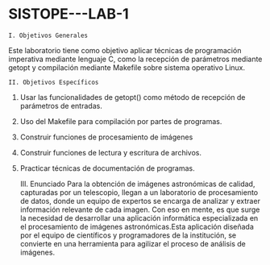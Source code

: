 # SISTOPE---LAB-1

    I. Objetivos Generales
Este laboratorio tiene como objetivo aplicar técnicas de programación imperativa mediante lenguaje C, como la recepción de parámetros mediante getopt y compilación mediante Makefile sobre sistema operativo Linux. 

    II. Objetivos Específicos 
1. Usar las funcionalidades de getopt() como método de recepción de parámetros de entradas.
2. Uso del Makefile para compilación por partes de programas.
3. Construir funciones de procesamiento de imágenes
4. Construir funciones de lectura y escritura de archivos.
5. Practicar técnicas de documentación de programas.


     III. Enunciado
Para la obtención de imágenes astronómicas de calidad, capturadas por un telescopio, llegan a un laboratorio de procesamiento de datos, donde un equipo de expertos se encarga de analizar y extraer información relevante de cada imagen. Con eso en mente, es que surge la necesidad de desarrollar una aplicación informática especializada en el procesamiento de imágenes astronómicas.Esta aplicación diseñada por el equipo de científicos y programadores de la institución, se convierte en una herramienta para agilizar el proceso de análisis de imágenes.
